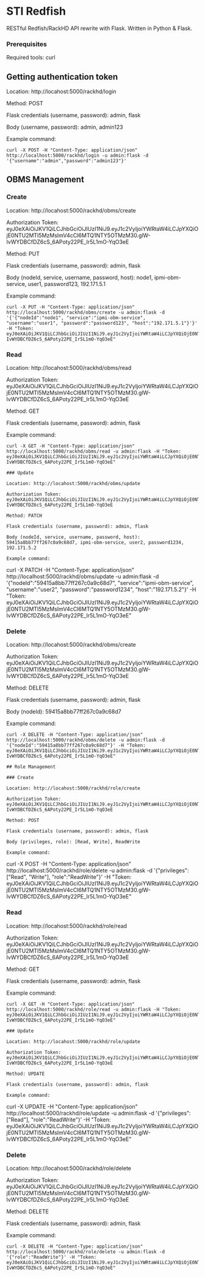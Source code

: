 # STI Redfish
RESTful Redfish/RackHD API rewrite with Flask.
Written in Python & Flask.

### Prerequisites
Required tools: curl

## Getting authentication token

Location: http://locahost:5000/rackhd/login

Method: POST

Flask credentials (username, password): admin, flask

Body (username, password): admin, admin123

Example command:
```
curl -X POST -H "Content-Type: application/json"  http://localhost:5000/rackhd/login -u admin:flask -d '{"username":"admin","password":"admin123"}'
```

## OBMS Management

### Create

Location: http://locahost:5000/rackhd/obms/create

Authorization Token: eyJ0eXAiOiJKV1QiLCJhbGciOiJIUzI1NiJ9.eyJ1c2VyIjoiYWRtaW4iLCJpYXQiOjE0NTU2MTI5MzMsImV4cCI6MTQ1NTY5OTMzM30.glW-IvWYDBCfDZ6cS_6APoty22PE_Ir5L1mO-YqO3eE

Method: PUT

Flask credentials (username, password): admin, flask

Body (nodeId, service, username, password, host): node1, ipmi-obm-service, user1, password123, 192.171.5.1

Example command:
```
curl -X PUT -H "Content-Type: application/json"  http://localhost:5000/rackhd/obms/create -u admin:flask -d '{'{"nodeId":"node1", "service":"ipmi-obm-service", "username":"user1", "password":"password123", "host":"192.171.5.1"}'}' -H "Token: eyJ0eXAiOiJKV1QiLCJhbGciOiJIUzI1NiJ9.eyJ1c2VyIjoiYWRtaW4iLCJpYXQiOjE0NTU2MTI5MzMsImV4cCI6MTQ1NTY5OTMzM30.glW-IvWYDBCfDZ6cS_6APoty22PE_Ir5L1mO-YqO3eE"
```

### Read

Location: http://locahost:5000/rackhd/obms/read

Authorization Token: eyJ0eXAiOiJKV1QiLCJhbGciOiJIUzI1NiJ9.eyJ1c2VyIjoiYWRtaW4iLCJpYXQiOjE0NTU2MTI5MzMsImV4cCI6MTQ1NTY5OTMzM30.glW-IvWYDBCfDZ6cS_6APoty22PE_Ir5L1mO-YqO3eE

Method: GET

Flask credentials (username, password): admin, flask

Example command:
```
curl -X GET -H "Content-Type: application/json"  http://localhost:5000/rackhd/obms/read -u admin:flask -H "Token: eyJ0eXAiOiJKV1QiLCJhbGciOiJIUzI1NiJ9.eyJ1c2VyIjoiYWRtaW4iLCJpYXQiOjE0NTU2MTI5MzMsImV4cCI6MTQ1NTY5OTMzM30.glW-IvWYDBCfDZ6cS_6APoty22PE_Ir5L1mO-YqO3eE"

### Update

Location: http://locahost:5000/rackhd/obms/update

Authorization Token: eyJ0eXAiOiJKV1QiLCJhbGciOiJIUzI1NiJ9.eyJ1c2VyIjoiYWRtaW4iLCJpYXQiOjE0NTU2MTI5MzMsImV4cCI6MTQ1NTY5OTMzM30.glW-IvWYDBCfDZ6cS_6APoty22PE_Ir5L1mO-YqO3eE

Method: PATCH

Flask credentials (username, password): admin, flask

Body (nodeId, service, username, password, host): 59415a8bb77ff267c0a9c68d7, ipmi-obm-service, user2, password1234, 192.171.5.2

Example command:
```
curl -X PATCH -H "Content-Type: application/json"  http://localhost:5000/rackhd/obms/update -u admin:flask -d '{"nodeId":"59415a8bb77ff267c0a9c68d7", "service":"ipmi-obm-service", "username":"user2", "password":"password1234", "host":"192.171.5.2"}' -H "Token: eyJ0eXAiOiJKV1QiLCJhbGciOiJIUzI1NiJ9.eyJ1c2VyIjoiYWRtaW4iLCJpYXQiOjE0NTU2MTI5MzMsImV4cCI6MTQ1NTY5OTMzM30.glW-IvWYDBCfDZ6cS_6APoty22PE_Ir5L1mO-YqO3eE"

### Delete

Location: http://locahost:5000/rackhd/obms/create

Authorization Token: eyJ0eXAiOiJKV1QiLCJhbGciOiJIUzI1NiJ9.eyJ1c2VyIjoiYWRtaW4iLCJpYXQiOjE0NTU2MTI5MzMsImV4cCI6MTQ1NTY5OTMzM30.glW-IvWYDBCfDZ6cS_6APoty22PE_Ir5L1mO-YqO3eE

Method: DELETE

Flask credentials (username, password): admin, flask

Body (nodeId): 59415a8bb77ff267c0a9c68d7

Example command:
```
curl -X DELETE -H "Content-Type: application/json"  http://localhost:5000/rackhd/obms/delete -u admin:flask -d '{"nodeId":"59415a8bb77ff267c0a9c68d7"}' -H "Token: eyJ0eXAiOiJKV1QiLCJhbGciOiJIUzI1NiJ9.eyJ1c2VyIjoiYWRtaW4iLCJpYXQiOjE0NTU2MTI5MzMsImV4cCI6MTQ1NTY5OTMzM30.glW-IvWYDBCfDZ6cS_6APoty22PE_Ir5L1mO-YqO3eE"

## Role Management

### Create

Location: http://locahost:5000/rackhd/role/create

Authorization Token: eyJ0eXAiOiJKV1QiLCJhbGciOiJIUzI1NiJ9.eyJ1c2VyIjoiYWRtaW4iLCJpYXQiOjE0NTU2MTI5MzMsImV4cCI6MTQ1NTY5OTMzM30.glW-IvWYDBCfDZ6cS_6APoty22PE_Ir5L1mO-YqO3eE

Method: POST

Flask credentials (username, password): admin, flask

Body (privileges, role): [Read, Write], ReadWrite

Example command:
```
curl -X POST -H "Content-Type: application/json"  http://localhost:5000/rackhd/role/delete -u admin:flask -d '{"privileges":["Read", "Write"], "role":"ReadWrite"}' -H "Token: eyJ0eXAiOiJKV1QiLCJhbGciOiJIUzI1NiJ9.eyJ1c2VyIjoiYWRtaW4iLCJpYXQiOjE0NTU2MTI5MzMsImV4cCI6MTQ1NTY5OTMzM30.glW-IvWYDBCfDZ6cS_6APoty22PE_Ir5L1mO-YqO3eE"

### Read

Location: http://locahost:5000/rackhd/role/read

Authorization Token: eyJ0eXAiOiJKV1QiLCJhbGciOiJIUzI1NiJ9.eyJ1c2VyIjoiYWRtaW4iLCJpYXQiOjE0NTU2MTI5MzMsImV4cCI6MTQ1NTY5OTMzM30.glW-IvWYDBCfDZ6cS_6APoty22PE_Ir5L1mO-YqO3eE

Method: GET

Flask credentials (username, password): admin, flask

Example command:
```
curl -X GET -H "Content-Type: application/json"  http://localhost:5000/rackhd/role/read -u admin:flask -H "Token: eyJ0eXAiOiJKV1QiLCJhbGciOiJIUzI1NiJ9.eyJ1c2VyIjoiYWRtaW4iLCJpYXQiOjE0NTU2MTI5MzMsImV4cCI6MTQ1NTY5OTMzM30.glW-IvWYDBCfDZ6cS_6APoty22PE_Ir5L1mO-YqO3eE"

### Update

Location: http://locahost:5000/rackhd/role/update

Authorization Token: eyJ0eXAiOiJKV1QiLCJhbGciOiJIUzI1NiJ9.eyJ1c2VyIjoiYWRtaW4iLCJpYXQiOjE0NTU2MTI5MzMsImV4cCI6MTQ1NTY5OTMzM30.glW-IvWYDBCfDZ6cS_6APoty22PE_Ir5L1mO-YqO3eE

Method: UPDATE

Flask credentials (username, password): admin, flask

Example command:
```
curl -X UPDATE -H "Content-Type: application/json"  http://localhost:5000/rackhd/role/update -u admin:flask -d '{"privileges":["Read"], "role":"ReadWrite"}' -H "Token: eyJ0eXAiOiJKV1QiLCJhbGciOiJIUzI1NiJ9.eyJ1c2VyIjoiYWRtaW4iLCJpYXQiOjE0NTU2MTI5MzMsImV4cCI6MTQ1NTY5OTMzM30.glW-IvWYDBCfDZ6cS_6APoty22PE_Ir5L1mO-YqO3eE"

### Delete

Location: http://locahost:5000/rackhd/role/delete

Authorization Token: eyJ0eXAiOiJKV1QiLCJhbGciOiJIUzI1NiJ9.eyJ1c2VyIjoiYWRtaW4iLCJpYXQiOjE0NTU2MTI5MzMsImV4cCI6MTQ1NTY5OTMzM30.glW-IvWYDBCfDZ6cS_6APoty22PE_Ir5L1mO-YqO3eE

Method: DELETE

Flask credentials (username, password): admin, flask

Example command:
```
curl -X DELETE -H "Content-Type: application/json"  http://localhost:5000/rackhd/role/delete -u admin:flask -d '{"role":"ReadWrite"}' -H "Token: eyJ0eXAiOiJKV1QiLCJhbGciOiJIUzI1NiJ9.eyJ1c2VyIjoiYWRtaW4iLCJpYXQiOjE0NTU2MTI5MzMsImV4cCI6MTQ1NTY5OTMzM30.glW-IvWYDBCfDZ6cS_6APoty22PE_Ir5L1mO-YqO3eE"
